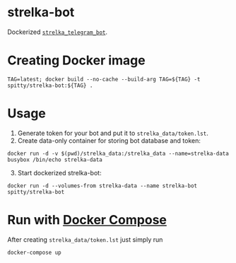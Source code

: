 # strelka-bot

Dockerized [`strelka_telegram_bot`](https://github.com/spitty/strelka_telegram_bot).

# Creating Docker image

```
TAG=latest; docker build --no-cache --build-arg TAG=${TAG} -t spitty/strelka-bot:${TAG} .
```

# Usage

1. Generate token for your bot and put it to `strelka_data/token.lst`.
2. Create data-only container for storing bot database and token:
```
docker run -d -v $(pwd)/strelka_data:/strelka_data --name=strelka-data busybox /bin/echo strelka-data
```
3. Start dockerized strelka-bot:
```
docker run -d --volumes-from strelka-data --name strelka-bot spitty/strelka-bot
```

# Run with [Docker Compose](https://docs.docker.com/compose/)
After creating `strelka_data/token.lst` just simply run

```
docker-compose up
```
